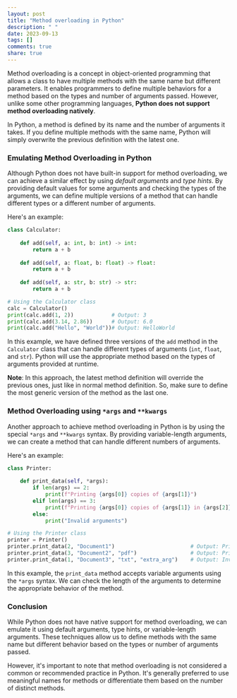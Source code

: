 ```yaml
---
layout: post
title: "Method overloading in Python"
description: " "
date: 2023-09-13
tags: []
comments: true
share: true
---
```


Method overloading is a concept in object-oriented programming that allows a class to have multiple methods with the same name but different parameters. It enables programmers to define multiple behaviors for a method based on the types and number of arguments passed. However, unlike some other programming languages, **Python does not support method overloading natively**.

In Python, a method is defined by its name and the number of arguments it takes. If you define multiple methods with the same name, Python will simply overwrite the previous definition with the latest one.

### Emulating Method Overloading in Python

Although Python does not have built-in support for method overloading, we can achieve a similar effect by using *default arguments* and *type hints*. By providing default values for some arguments and checking the types of the arguments, we can define multiple versions of a method that can handle different types or a different number of arguments.

Here's an example:

```python
class Calculator:
    
    def add(self, a: int, b: int) -> int:
        return a + b
    
    def add(self, a: float, b: float) -> float:
        return a + b
    
    def add(self, a: str, b: str) -> str:
        return a + b

# Using the Calculator class
calc = Calculator()
print(calc.add(1, 2))            # Output: 3
print(calc.add(3.14, 2.86))      # Output: 6.0
print(calc.add("Hello", "World"))# Output: HelloWorld
```
In this example, we have defined three versions of the `add` method in the `Calculator` class that can handle different types of arguments (`int`, `float`, and `str`). Python will use the appropriate method based on the types of arguments provided at runtime.

**Note**: In this approach, the latest method definition will override the previous ones, just like in normal method definition. So, make sure to define the most generic version of the method as the last one.

### Method Overloading using `*args` and `**kwargs`

Another approach to achieve method overloading in Python is by using the special `*args` and `**kwargs` syntax. By providing variable-length arguments, we can create a method that can handle different numbers of arguments.

Here's an example:

```python
class Printer:
    
    def print_data(self, *args):
        if len(args) == 2:
            print(f"Printing {args[0]} copies of {args[1]}")
        elif len(args) == 3:
            print(f"Printing {args[0]} copies of {args[1]} in {args[2]} format")
        else:
            print("Invalid arguments")

# Using the Printer class
printer = Printer()
printer.print_data(2, "Document1")                        # Output: Printing 2 copies of Document1
printer.print_data(3, "Document2", "pdf")                 # Output: Printing 3 copies of Document2 in pdf format
printer.print_data(1, "Document3", "txt", "extra_arg")    # Output: Invalid arguments
```

In this example, the `print_data` method accepts variable arguments using the `*args` syntax. We can check the length of the arguments to determine the appropriate behavior of the method.

### Conclusion

While Python does not have native support for method overloading, we can emulate it using default arguments, type hints, or variable-length arguments. These techniques allow us to define methods with the same name but different behavior based on the types or number of arguments passed.

However, it's important to note that method overloading is not considered a common or recommended practice in Python. It's generally preferred to use meaningful names for methods or differentiate them based on the number of distinct methods.